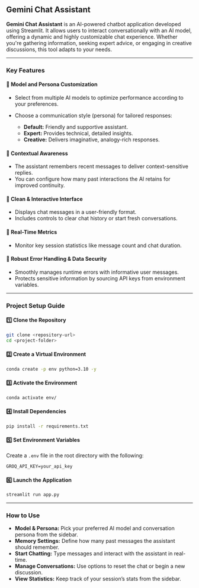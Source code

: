 ## **Gemini Chat Assistant**

**Gemini Chat Assistant** is an AI-powered chatbot application developed using Streamlit. It allows users to interact conversationally with an AI model, offering a dynamic and highly customizable chat experience. Whether you're gathering information, seeking expert advice, or engaging in creative discussions, this tool adapts to your needs.

---

### **Key Features**

#### 🔹 Model and Persona Customization

* Select from multiple AI models to optimize performance according to your preferences.
* Choose a communication style (persona) for tailored responses:

  * **Default:** Friendly and supportive assistant.
  * **Expert:** Provides technical, detailed insights.
  * **Creative:** Delivers imaginative, analogy-rich responses.

#### 🔹 Contextual Awareness

* The assistant remembers recent messages to deliver context-sensitive replies.
* You can configure how many past interactions the AI retains for improved continuity.

#### 🔹 Clean & Interactive Interface

* Displays chat messages in a user-friendly format.
* Includes controls to clear chat history or start fresh conversations.

#### 🔹 Real-Time Metrics

* Monitor key session statistics like message count and chat duration.

#### 🔹 Robust Error Handling & Data Security

* Smoothly manages runtime errors with informative user messages.
* Protects sensitive information by sourcing API keys from environment variables.

---

### **Project Setup Guide**

#### 1️⃣ Clone the Repository

```bash
git clone <repository-url>
cd <project-folder>
```

#### 2️⃣ Create a Virtual Environment

```bash
conda create -p env python=3.10 -y
```

#### 3️⃣ Activate the Environment

```bash
conda activate env/
```

#### 4️⃣ Install Dependencies

```bash
pip install -r requirements.txt
```

#### 5️⃣ Set Environment Variables

Create a `.env` file in the root directory with the following:

```
GROQ_API_KEY=your_api_key
```

#### 6️⃣ Launch the Application

```bash
streamlit run app.py
```

---

### **How to Use**

* **Model & Persona:** Pick your preferred AI model and conversation persona from the sidebar.
* **Memory Settings:** Define how many past messages the assistant should remember.
* **Start Chatting:** Type messages and interact with the assistant in real-time.
* **Manage Conversations:** Use options to reset the chat or begin a new discussion.
* **View Statistics:** Keep track of your session’s stats from the sidebar.

